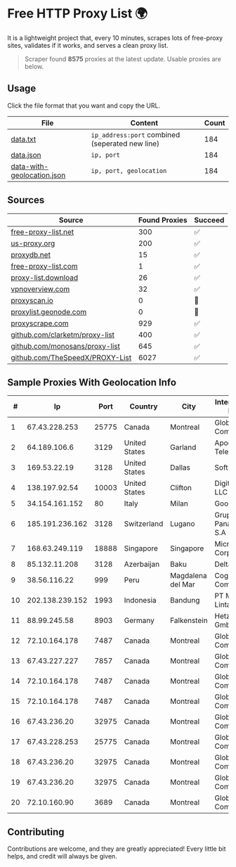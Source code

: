 
# Free HTTP Proxy List 🌍

It is a lightweight project that, every 10 minutes, scrapes lots of free-proxy sites, validates if it works, and serves a clean proxy list.


> Scraper found **8575** proxies at the latest update. Usable proxies are below.

## Usage

Click the file format that you want and copy the URL.


|File|Content|Count|
|----|-------|-----|
|[data.txt](https://raw.githubusercontent.com/themiralay/Proxy-List-World/master/data.txt)|`ip_address:port` combined (seperated new line)|184|
|[data.json](https://raw.githubusercontent.com/themiralay/Proxy-List-World/master/data.json)|`ip, port`|184|
|[data-with-geolocation.json](https://raw.githubusercontent.com/themiralay/Proxy-List-World/master/data-with-geolocation.json)|`ip, port, geolocation`|184|

## Sources

|Source|Found Proxies|Succeed|
|------|-------------|-------|
|[free-proxy-list.net](https://free-proxy-list.net)|300|✅|
|[us-proxy.org](https://www.us-proxy.org)|200|✅|
|[proxydb.net](http://proxydb.net)|15|✅|
|[free-proxy-list.com](https://free-proxy-list.com/?page=&port=&type%5B%5D=http&type%5B%5D=https&up_time=0&search=Search)|1|✅|
|[proxy-list.download](https://www.proxy-list.download/HTTP)|26|✅|
|[vpnoverview.com](https://vpnoverview.com/privacy/anonymous-browsing/free-proxy-servers)|32|✅|
|[proxyscan.io](https://www.proxyscan.io)|0|🚫|
|[proxylist.geonode.com](https://proxylist.geonode.com/api/proxy-list?limit=300&page=1&sort_by=lastChecked&sort_type=desc&protocols=http,https)|0|🚫|
|[proxyscrape.com](https://api.proxyscrape.com/v2/?request=displayproxies&protocol=http&timeout=10000&country=all&ssl=all&anonymity=all)|929|✅|
|[github.com/clarketm/proxy-list](https://raw.githubusercontent.com/clarketm/proxy-list/master/proxy-list-raw.txt)|400|✅|
|[github.com/monosans/proxy-list](https://raw.githubusercontent.com/monosans/proxy-list/main/proxies/http.txt)|645|✅|
|[github.com/TheSpeedX/PROXY-List](https://raw.githubusercontent.com/TheSpeedX/PROXY-List/master/http.txt)|6027|✅|


## Sample Proxies With Geolocation Info

|#|Ip|Port|Country|City|Internet Service Provider|
|-|--|----|-------|----|-------------------------|
|1|67.43.228.253|25775|Canada|Montreal|GloboTech Communications|
|2|64.189.106.6|3129|United States|Garland|Apogee Telecom Inc.|
|3|169.53.22.19|3128|United States|Dallas|SoftLayer|
|4|138.197.92.54|10003|United States|Clifton|DigitalOcean, LLC|
|5|34.154.161.152|80|Italy|Milan|Google LLC|
|6|185.191.236.162|3128|Switzerland|Lugano|Grupo Panaglobal 15 S.A|
|7|168.63.249.119|18888|Singapore|Singapore|Microsoft Corporation|
|8|85.132.11.208|3128|Azerbaijan|Baku|Delta|
|9|38.56.116.22|999|Peru|Magdalena del Mar|Cogent Communications|
|10|202.138.239.152|1993|Indonesia|Bandung|PT Melvar Lintasnusa|
|11|88.99.245.58|8903|Germany|Falkenstein|Hetzner Online GmbH|
|12|72.10.164.178|7487|Canada|Montreal|GloboTech Communications|
|13|67.43.227.227|7857|Canada|Montreal|GloboTech Communications|
|14|72.10.164.178|7487|Canada|Montreal|GloboTech Communications|
|15|72.10.164.178|7487|Canada|Montreal|GloboTech Communications|
|16|67.43.236.20|32975|Canada|Montreal|GloboTech Communications|
|17|67.43.228.253|25775|Canada|Montreal|GloboTech Communications|
|18|67.43.236.20|32975|Canada|Montreal|GloboTech Communications|
|19|67.43.236.20|32975|Canada|Montreal|GloboTech Communications|
|20|72.10.160.90|3689|Canada|Montreal|GloboTech Communications|



## Contributing

Contributions are welcome, and they are greatly appreciated! Every
little bit helps, and credit will always be given.

